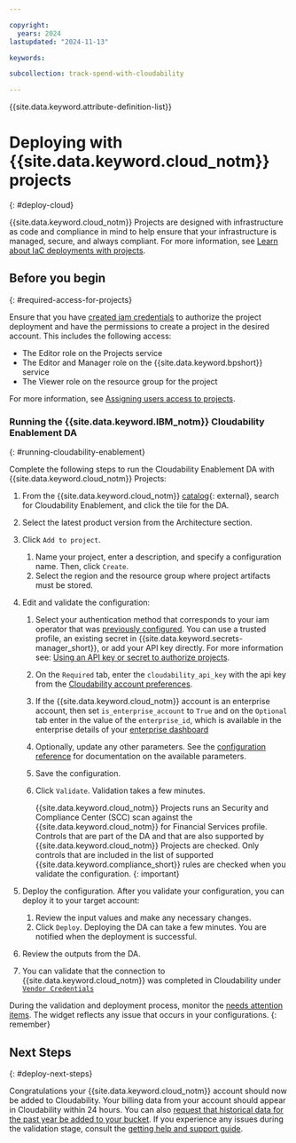```yaml
---

copyright:
  years: 2024
lastupdated: "2024-11-13"

keywords:

subcollection: track-spend-with-cloudability

---
```


{{site.data.keyword.attribute-definition-list}}

# Deploying with {{site.data.keyword.cloud_notm}} projects
{: #deploy-cloud}

{{site.data.keyword.cloud_notm}} Projects are designed with infrastructure as code and compliance in mind to help ensure that your infrastructure is managed, secure, and always compliant. For more information, see [Learn about IaC deployments with projects](/docs/secure-enterprise?topic=secure-enterprise-understanding-projects).


## Before you begin
{: #required-access-for-projects}

Ensure that you have [created iam credentials](/docs/track-spend-with-cloudability?topic=track-spend-with-cloudability-planning) to authorize the project deployment and have the permissions to create a project in the desired account. This includes the following access:

- The Editor role on the Projects service
- The Editor and Manager role on the {{site.data.keyword.bpshort}} service
- The Viewer role on the resource group for the project

For more information, see [Assigning users access to projects](/docs/secure-enterprise?topic=secure-enterprise-access-project).

### Running the {{site.data.keyword.IBM_notm}} Cloudability Enablement DA
{: #running-cloudability-enablement}

Complete the following steps to run the Cloudability Enablement DA with {{site.data.keyword.cloud_notm}} Projects:

1.  From the {{site.data.keyword.cloud_notm}} [catalog](/catalog?search=Cloudability%20Enablement%20label%3Adeployable_architecture#search_results){: external}, search for Cloudability Enablement, and click the tile for the DA.
2.  Select the latest product version from the Architecture section.
3.  Click `Add to project`.
    1.  Name your project, enter a description, and specify a configuration name. Then, click `Create`.
    2.  Select the region and the resource group where project artifacts must be stored.
4.  Edit and validate the configuration:
    1.  Select your authentication method that corresponds to your iam operator that was [previously configured](/docs/track-spend-with-cloudability?topic=track-spend-with-cloudability-planning#cloudability-iam-prereqs). You can use a trusted profile, an existing secret in {{site.data.keyword.secrets-manager_short}}, or add your API key directly. For more information see: [Using an API key or secret to authorize projects](/docs/secure-enterprise?topic=secure-enterprise-authorize-project).
    2.  On the `Required` tab, enter the `cloudability_api_key` with the api key from the [Cloudability account preferences](/docs/track-spend-with-cloudability?topic=track-spend-with-cloudability-planning#api-key).
    3.  If the {{site.data.keyword.cloud_notm}} account is an enterprise account, then set `is_enterprise_account` to `True` and on the `Optional` tab enter in the value of the `enterprise_id`, which is available in the enterprise details of your [enterprise dashboard](/enterprise)
    4.  Optionally, update any other parameters. See the [configuration reference](/docs/track-spend-with-cloudability?topic=track-spend-with-cloudability-configure) for documentation on the available parameters.
    5.  Save the configuration.
    6.  Click `Validate`. Validation takes a few minutes.

        {{site.data.keyword.cloud_notm}} Projects runs an Security and Compliance Center (SCC) scan against the {{site.data.keyword.cloud_notm}} for Financial Services profile. Controls that are part of the DA and that are also supported by {{site.data.keyword.cloud_notm}} Projects are checked. Only controls that are included in the list of supported {{site.data.keyword.compliance_short}} rules are checked when you validate the configuration.
{: important}

5.  Deploy the configuration. After you validate your configuration, you can deploy it to your target account:

    1.  Review the input values and make any necessary changes.
    2.  Click `Deploy`. Deploying the DA can take a few minutes. You are notified when the deployment is successful.

6.  Review the outputs from the DA.

7.  You can validate that the connection to {{site.data.keyword.cloud_notm}} was completed in Cloudability under [`Vendor Credentials`](https://app.apptio.com/cloudability#/credentials/ibm)

During the validation and deployment process, monitor the [needs attention items](/docs/secure-enterprise?topic=secure-enterprise-needs-attention-projects). The widget reflects any issue that occurs in your configurations.
{: remember}

## Next Steps
{: #deploy-next-steps}

Congratulations your {{site.data.keyword.cloud_notm}} account should now be added to Cloudability. Your billing data from your account should appear in Cloudability within 24 hours. You can also [request that historical data for the past year be added to your bucket](/docs/account?topic=account-exporting-your-usage&interface=ui#access-historical-data). If you experience any issues during the validation stage, consult the [getting help and support guide](/docs/track-spend-with-cloudability?topic=track-spend-with-cloudability-help-and-support).
